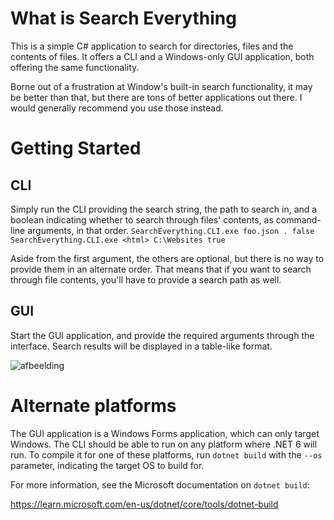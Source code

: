 # What is Search Everything
This is a simple C# application to search for directories, files and the contents of files. It offers a CLI and a Windows-only GUI application, both offering the same functionality.

Borne out of a frustration at Window's built-in search functionality, it may be better than that, but there are tons of better applications out there. I would generally recommend you use those instead.

# Getting Started
## CLI
Simply run the CLI providing the search string, the path to search in, and a boolean indicating whether to search through files' contents, as command-line arguments, in that order.
`SearchEverything.CLI.exe foo.json . false`
`SearchEverything.CLI.exe <html> C:\Websites true`

Aside from the first argument, the others are optional, but there is no way to provide them in an alternate order. That means that if you want to search through file contents, you'll have to provide a search path as well.

## GUI
Start the GUI application, and provide the required arguments through the interface. Search results will be displayed in a table-like format.

![afbeelding](https://github.com/NinovanderMark/SearchEverything/assets/6692167/97cc387c-ba6e-4db9-b2e2-90811f1a1d97)

# Alternate platforms
The GUI application is a Windows Forms application, which can only target Windows. The CLI should be able to run on any platform where .NET 6 will run. To compile it for one of these platforms, run `dotnet build` with the `--os` parameter, indicating the target OS to build for.

For more information, see the Microsoft documentation on `dotnet build`:

https://learn.microsoft.com/en-us/dotnet/core/tools/dotnet-build
